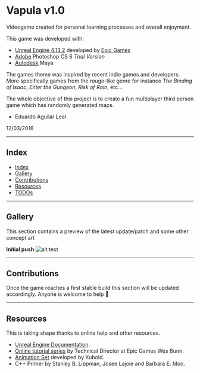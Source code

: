 # Vapula v1.0

Videogame created for personal learning processes and overall enjoyment.

This game was developed with:
- [Unreal Engine 4.13.2](https://www.unrealengine.com/) developed by [Epic Games](https://www.epicgames.com/)
- [Adobe](http://www.adobe.com/) Photoshop CS 6 *Trial Version*
- [Autodesk](http://www.autodesk.com/) Maya

The games theme was inspired by recent indie games and developers. More specifically games from the rouge-like genre for instance _The Binding of Isaac_, _Enter the Gungeon_, _Risk of Rain_, etc...

The whole objective of this project is to create a fun multiplayer third person game which has randomly generated maps.


- Eduardo Aguilar Leal

12/03/2016

---
## Index

- [Index](#index)
- [Gallery](#gallery)
- [Contributions](#contributions)
- [Resources](#resources)
- [TODOs](#todo)

---
## Gallery

This section contains a preview of the latest update/patch and some other concept art

**Initial push**
![alt text](readmeImgs/preview.gif "Initial push gameplay")

---
## Contributions

Once the game reaches a first stable build this section will be updated accordingly. Anyone is welcome to help :new_moon_with_face:

---
## Resources

This is taking shape thanks to online help and other resources.

- [Unreal Engine Documentation](https://docs.unrealengine.com/latest/INT/).
- [Online tutorial series](https://www.youtube.com/watch?v=hRO82u1phyw) by Technical Director at Epic Games Wes Bunn.
- [Animation Set](https://www.unrealengine.com/marketplace/rifle-animset-pro) developed by Kubold.
- C++ Primer by Stanley B. Lippman, Josee Lajoie and Barbara E. Moo.
